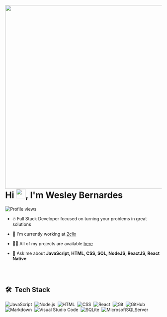
<img align="right" height="590em" src="https://raw.githubusercontent.com/gist/bw3sley/8534a557f164ff99533eabee3d82ff02/raw/d5d4c08c517b8e6b4b913e6fcbfed8200d3fcb8d/profilecard.svg"/>
<h1 align="left">Hi <img src="https://raw.githubusercontent.com/kaueMarques/kaueMarques/master/hi.gif" width="30px" height="30px">, I'm Wesley Bernardes</h1>
<p align="left"> <img src="https://komarev.com/ghpvc/?username=bw3sley&color=yellow" alt="Profile views" /> </p>

- 🔥 Full Stack Developer focused on turning your problems in great solutions

- 🔭 I'm currently working at [2clix](https://www.2clix.com/](https://www.2clix.com.br/))

- 👨‍💻 All of my projects are available [here](https://github.com/bw3sley?tab=repositories)

- 💬 Ask me about **JavaScript, HTML, CSS, SQL, NodeJS, ReactJS, React Native**

<br><br>

## 🛠 &nbsp;Tech Stack

![JavaScript](https://img.shields.io/badge/-JavaScript-05122A?style=flat&logo=javascript)&nbsp;
![Node.js](https://img.shields.io/badge/-Node.js-05122A?style=flat&logo=node.js)&nbsp;
![HTML](https://img.shields.io/badge/-HTML-05122A?style=flat&logo=HTML5)&nbsp;
![CSS](https://img.shields.io/badge/-CSS-05122A?style=flat&logo=CSS3&logoColor=1572B6)&nbsp;
![React](https://img.shields.io/badge/-React-05122A?style=flat&logo=react)&nbsp;
![Git](https://img.shields.io/badge/-Git-05122A?style=flat&logo=git)&nbsp;
![GitHub](https://img.shields.io/badge/-GitHub-05122A?style=flat&logo=github)&nbsp;
![Markdown](https://img.shields.io/badge/-Markdown-05122A?style=flat&logo=markdown)&nbsp;
![Visual Studio Code](https://img.shields.io/badge/-Visual%20Studio%20Code-05122A?style=flat&logo=visual-studio-code&logoColor=007ACC)&nbsp;
![SQLite](https://img.shields.io/badge/-SQLite-05122A?style=flat&logo=sqlite)&nbsp;
![MicrosoftSQLServer](https://img.shields.io/badge/Microsoft%20SQL%20Sever-05122A?style=flat&logo=microsoft%20sql%20server&logoColor=white)&nbsp;

<br><br>

